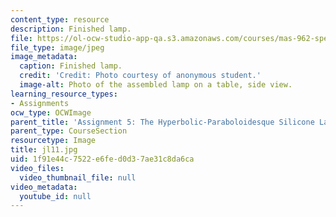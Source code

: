 ```yaml
---
content_type: resource
description: Finished lamp.
file: https://ol-ocw-studio-app-qa.s3.amazonaws.com/courses/mas-962-special-topics-new-textiles-spring-2010/1f91e44c7522e6fed0d37ae31c8da6ca_jl11.jpg
file_type: image/jpeg
image_metadata:
  caption: Finished lamp.
  credit: 'Credit: Photo courtesy of anonymous student.'
  image-alt: Photo of the assembled lamp on a table, side view.
learning_resource_types:
- Assignments
ocw_type: OCWImage
parent_title: 'Assignment 5: The Hyperbolic-Paraboloidesque Silicone Lamp'
parent_type: CourseSection
resourcetype: Image
title: jl11.jpg
uid: 1f91e44c-7522-e6fe-d0d3-7ae31c8da6ca
video_files:
  video_thumbnail_file: null
video_metadata:
  youtube_id: null
---
```

